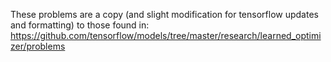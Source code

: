 These problems are a copy (and slight modification for tensorflow updates and
formatting) to those found in:
https://github.com/tensorflow/models/tree/master/research/learned_optimizer/problems
